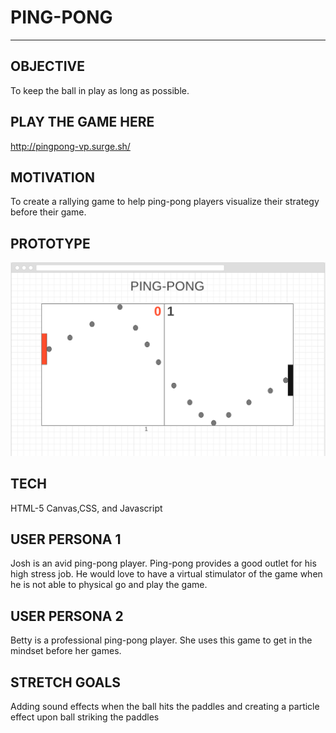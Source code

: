 # PING-PONG #
- - -

## OBJECTIVE ##
To keep the ball in play as long as possible.

## PLAY THE GAME HERE ##
http://pingpong-vp.surge.sh/

## MOTIVATION ##
To create a rallying game to help ping-pong players visualize their strategy before their game.

## PROTOTYPE ##

![alt text](Pong.prototype.png "Game Wireframe")

## TECH ##
HTML-5 Canvas,CSS, and Javascript

## USER PERSONA 1 ##
Josh is an avid ping-pong player. Ping-pong provides a good outlet for his high stress job. He would love to have a virtual stimulator of the game when he is not able to physical go and play the game.


## USER PERSONA 2 ##
Betty is a professional ping-pong player. She uses this game to get in the mindset before her games.

## STRETCH GOALS ##
Adding sound effects when the ball hits the paddles and creating a particle effect upon ball striking the paddles
